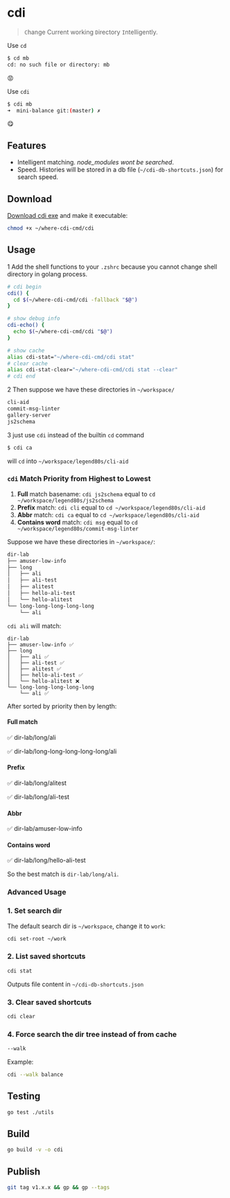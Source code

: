 # cdi

> `C`hange Current working `D`irectory `I`ntelligently.

Use `cd`

```sh
$ cd mb
cd: no such file or directory: mb
```

😡

Use `cdi`

```sh
$ cdi mb
➜  mini-balance git:(master) ✗
```

😋

## Features

- Intelligent matching. *node_modules wont be searched*.
- Speed. Histories will be stored in a db file (`~/cdi-db-shortcuts.json`) for search speed.

## Download

[Download cdi exe](https://github.com/legend80s/cdi-go/raw/master/cdi) and make it executable:

```sh
chmod +x ~/where-cdi-cmd/cdi
```

## Usage

1 Add the shell functions to your `.zshrc` because you cannot change shell directory in golang process.

```sh
# cdi begin
cdi() {
  cd $(~/where-cdi-cmd/cdi -fallback "$@")
}

# show debug info
cdi-echo() {
  echo $(~/where-cdi-cmd/cdi "$@")
}

# show cache
alias cdi-stat="~/where-cdi-cmd/cdi stat"
# clear cache
alias cdi-stat-clear="~/where-cdi-cmd/cdi stat --clear"
# cdi end
```

2 Then suppose we have these directories in `~/workspace/`

```txt
cli-aid
commit-msg-linter
gallery-server
js2schema
```

3 just use `cdi` instead of the builtin `cd` command

```sh
$ cdi ca
```

will `cd` into `~/workspace/legend80s/cli-aid`

### `cdi` Match Priority from Highest to Lowest

1. **Full** match basename: `cdi js2schema` equal to `cd ~/workspace/legend80s/js2schema`
2. **Prefix** match: `cdi cli` equal to `cd ~/workspace/legend80s/cli-aid`
3. **Abbr** match: `cdi ca` equal to `cd ~/workspace/legend80s/cli-aid`
4. **Contains word** match: `cdi msg` equal to `cd ~/workspace/legend80s/commit-msg-linter`

Suppose we have these directories in `~/workspace/`:

```txt
dir-lab
├── amuser-low-info
├── long
│   ├── ali
│   ├── ali-test
│   ├── alitest
│   ├── hello-ali-test
│   └── hello-alitest
└── long-long-long-long-long
    └── ali
```

`cdi ali` will match:

```
dir-lab
├── amuser-low-info ✅
├── long
│   ├── ali ✅
│   ├── ali-test ✅
│   ├── alitest ✅
│   ├── hello-ali-test ✅
│   └── hello-alitest ❌
└── long-long-long-long-long
    └── ali ✅
```

After sorted by priority then by length:

#### Full match

✅ dir-lab/long/ali

✅ dir-lab/long-long-long-long-long/ali

#### Prefix

✅ dir-lab/long/alitest

✅ dir-lab/long/ali-test

#### Abbr

✅ dir-lab/amuser-low-info

#### Contains word

✅ dir-lab/long/hello-ali-test

So the best match is `dir-lab/long/ali`.

### Advanced Usage

### 1. Set search dir

The default search dir is `~/workspace`, change it to `work`:

```sh
cdi set-root ~/work
```

### 2. List saved shortcuts

```sh
cdi stat
```

Outputs file content in `~/cdi-db-shortcuts.json`

### 3. Clear saved shortcuts

```sh
cdi clear
```

### 4. Force search the dir tree instead of from cache

```sh
--walk
```

Example:

```sh
cdi --walk balance
```

## Testing

```sh
go test ./utils
```

## Build

```sh
go build -v -o cdi
```

## Publish

```sh
git tag v1.x.x && gp && gp --tags
```
